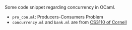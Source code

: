 Some code snippet regarding concurrency in OCaml.

- `pro_con.ml`: Producers-Consumers Problem
- `concurrency.ml` and `bank.ml` are from [CS3110 of Cornell](http://www.cs.cornell.edu/courses/cs3110/2013sp/recitations/rec17.html)
